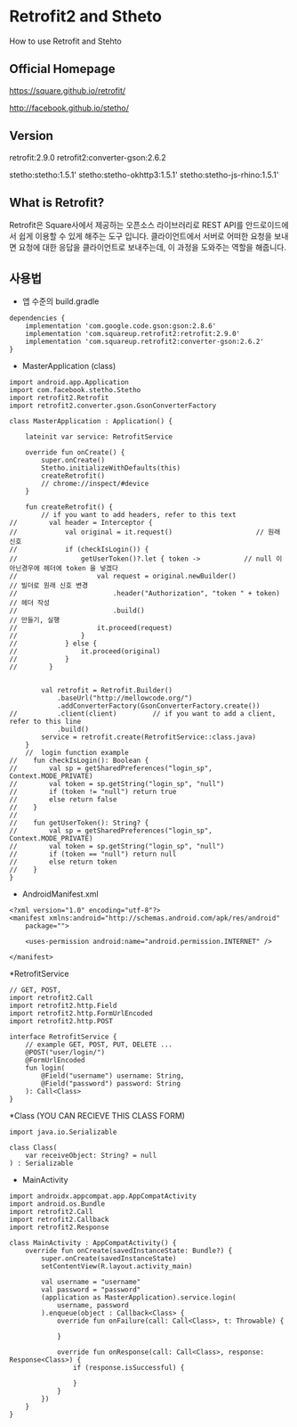 Retrofit2 and Stheto
============
How to use Retrofit and Stehto 

Official Homepage
-----------
https://square.github.io/retrofit/

http://facebook.github.io/stetho/

Version
-----------
 retrofit:2.9.0
 retrofit2:converter-gson:2.6.2
 
 stetho:stetho:1.5.1'
 stetho:stetho-okhttp3:1.5.1'
 stetho:stetho-js-rhino:1.5.1'
 
 
What is Retrofit?
-----------
Retrofit은 Square사에서 제공하는 오픈소스 라이브러리로 REST API를 안드로이드에서 쉽게 이용할 수 있게 해주는 도구 입니다.
클라이언트에서 서버로 어떠한 요청을 보내면 요청에 대한 응답을 클라이언트로 보내주는데, 이 과정을 도와주는 역할을 해줍니다.

사용법
-----------

* 앱 수준의 build.gradle
```
dependencies {
    implementation 'com.google.code.gson:gson:2.8.6'
    implementation 'com.squareup.retrofit2:retrofit:2.9.0'
    implementation 'com.squareup.retrofit2:converter-gson:2.6.2'
}
```
* MasterApplication   (class)
```
import android.app.Application
import com.facebook.stetho.Stetho
import retrofit2.Retrofit
import retrofit2.converter.gson.GsonConverterFactory

class MasterApplication : Application() {

    lateinit var service: RetrofitService

    override fun onCreate() {
        super.onCreate()
        Stetho.initializeWithDefaults(this)
        createRetrofit()
        // chrome://inspect/#device
    }

    fun createRetrofit() {
        // if you want to add headers, refer to this text
//        val header = Interceptor {
//            val original = it.request()                     // 원래 신호
//            if (checkIsLogin()) {
//                getUserToken()?.let { token ->           // null 이 아닌경우에 헤더에 token 을 넣겠다
//                    val request = original.newBuilder()             // 빌더로 원래 신호 변경
//                        .header("Authorization", "token " + token)    // 헤더 작성
//                        .build()                                    // 만들기, 실행
//                    it.proceed(request)
//                }
//            } else {
//                it.proceed(original)
//            }
//        }


        val retrofit = Retrofit.Builder()
            .baseUrl("http://mellowcode.org/")
            .addConverterFactory(GsonConverterFactory.create())
//          .client(client)         // if you want to add a client, refer to this line
            .build()
        service = retrofit.create(RetrofitService::class.java)
    }
    //  login function example
//    fun checkIsLogin(): Boolean {
//        val sp = getSharedPreferences("login_sp", Context.MODE_PRIVATE)
//        val token = sp.getString("login_sp", "null")
//        if (token != "null") return true
//        else return false
//    }
//
//    fun getUserToken(): String? {
//        val sp = getSharedPreferences("login_sp", Context.MODE_PRIVATE)
//        val token = sp.getString("login_sp", "null")
//        if (token == "null") return null
//        else return token
//    }
}
```
* AndroidManifest.xml
```
<?xml version="1.0" encoding="utf-8"?>
<manifest xmlns:android="http://schemas.android.com/apk/res/android"
    package="">

    <uses-permission android:name="android.permission.INTERNET" />

</manifest>
```
*RetrofitService
```
// GET, POST, 
import retrofit2.Call
import retrofit2.http.Field
import retrofit2.http.FormUrlEncoded
import retrofit2.http.POST

interface RetrofitService {
    // example GET, POST, PUT, DELETE ...
    @POST("user/login/")
    @FormUrlEncoded
    fun login(
        @Field("username") username: String,
        @Field("password") password: String
    ): Call<Class>
}
```

*Class (YOU CAN RECIEVE THIS CLASS FORM)
```
import java.io.Serializable

class Class(
    var receiveObject: String? = null
) : Serializable
```

* MainActivity
```
import androidx.appcompat.app.AppCompatActivity
import android.os.Bundle
import retrofit2.Call
import retrofit2.Callback
import retrofit2.Response

class MainActivity : AppCompatActivity() {
    override fun onCreate(savedInstanceState: Bundle?) {
        super.onCreate(savedInstanceState)
        setContentView(R.layout.activity_main)

        val username = "username"
        val password = "password"
        (application as MasterApplication).service.login(
            username, password
        ).enqueue(object : Callback<Class> {
            override fun onFailure(call: Call<Class>, t: Throwable) {

            }

            override fun onResponse(call: Call<Class>, response: Response<Class>) {
                if (response.isSuccessful) {

                }
            }
        })
    }
}
```
